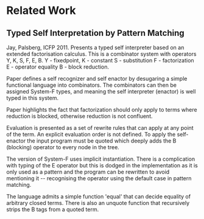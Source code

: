 
# Related Work

## Typed Self Interpretation by Pattern Matching
Jay, Palsberg, ICFP 2011.
Presents a typed self interpreter based on an extended factorisation calculus.
This is a combinator system with operators Y, K, S, F, E, B.
Y - fixedpoint,
K - constant
S - substitution
F - factorization
E - operator equality
B - block reduction.

Paper defines a self recognizer and self enactor by desugaring a simple functional
language into combinators. The combinators can then be assigned System-F types,
and meaning the self interpreter (enactor) is well typed in this system.

Paper highlights the fact that factorization should only apply to terms
where reduction is blocked, otherwise reduction is not confluent.

Evaluation is presented as a set of rewrite rules that can apply at any point
of the term. An explicit evaluation order is not defined. To apply the self-enactor
the input program must be quoted which deeply adds the B (blocking) operator
to every node in the tree.

The version of System-F uses implicit instantiation. There is a complication with
typing of the E operator but this is dodged in the implementation as it is only
used as a pattern and the program can be rewritten to avoid mentioning it --
recognising the operator using the default case in pattern matching.

The language admits a simple function 'equal' that can decide equality of arbitrary
closed terms. There is also an unquote function that recursively strips the B
tags from a quoted term.


